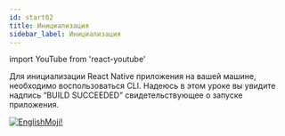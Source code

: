 ```yaml
---
id: start02
title: Инициализация
sidebar_label: Инициализация
---
```


import YouTube from 'react-youtube'

Для инициализации React Native приложения на вашей машине, необходимо воспользоваться CLI. Надеюсь в этом уроке вы увидите надпись “BUILD SUCCEEDED” свидетельствующее о запуске приложения.

<YouTube videoId='2qqyDTy4HBs' />

[![EnglishMoji!](/img/logo/englishmoji.png)](https://link-to.app/xvh7Ush9kl)

